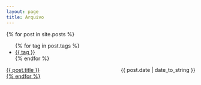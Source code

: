 ```yaml
---
layout: page
title: Arquivo
---
```


<!-- ## Blog Posts -->

<!-- {% for post in site.posts %}
  * {{ post.date | date_to_string }} &raquo; [ {{ post.title }} ]({{ post.url }})
{% endfor %} -->

{% for post in site.posts %}
<ul class="tags">
  {% for tag in post.tags %}
    <li><a href="{{ site.baseurl }}tag/{{tag}}" class="tag">{{ tag }}</a></li>
  {% endfor %}
</ul>
<div>
  <span style="float: left;"><a href="{{ post.url }}">{{ post.title }}</span>
  <span style="float: right;">{{ post.date | date_to_string }}</span>
</div>
<div style="clear: both;"></div>​
{% endfor %}
